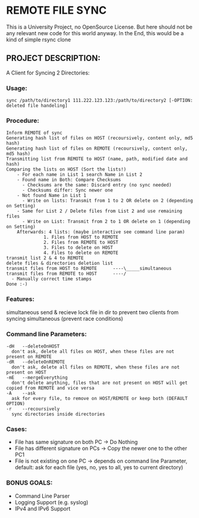 
REMOTE FILE SYNC
======================
This is a University Project, no OpenSource License. But here should not be any relevant new code for this world anyway.
In the End, this would be a kind of simple rsync clone


PROJECT DESCRIPTION:
------------------------
A Client for Syncing 2 Directories:

### Usage: ###
    sync /path/to/directory1 111.222.123.123:/path/to/directory2 [-OPTION: deleted file handeling]

### Procedure: ###
    Inform REMOTE of sync
    Generating hash list of files on HOST (recoursively, content only, md5 hash)
    Generating hash list of files on REMOTE (recoursively, content only, md5 hash)
    Transmitting list from REMOTE to HOST (name, path, modified date and hash)
    Comparing the lists on HOST (Sort the lists!)
        - For each name in List 1 search Name in List 2
        - Found name in Both: Compare Checksums
          - Checksums are the same: Discard entry (no sync needed)
          - Checksums differ: Sync newer one
        - Not found Name in List 1
          - Write on lists: Transmit from 1 to 2 OR delete on 2 (depending on Setting)
        - Same for List 2 / Delete files from List 2 and use remaining files
          - Write on List: Transmit from 2 to 1 OR delete on 1 (depending on Setting)
        Afterwards: 4 lists: (maybe interactive see command line param)
                  1. Files from HOST to REMOTE
                  2. Files from REMOTE to HOST
                  3. Files to delete on HOST
                  4. Files to delete on REMOTE
    transmit list 2 & 4 to REMOTE
    delete files & directories deletion list
    transmit files from HOST to REMOTE      ----\_____simultaneous
    transmit files from REMOTE to HOST      ----/
      - Manually correct time stamps
    Done :-)

### Features: ###
simultaneous send & recieve
lock file in dir to prevent two clients from syncing simultaneous (prevent race conditions)

### Command line Parameters: ###
    -dH   --deleteOnHOST
      don't ask, delete all files on HOST, when these files are not present on REMOTE
    -dR   --deleteOnREMOTE
      don't ask, delete all files on REMOTE, when these files are not present on HOST
    -mE   --mergeEverything
      don't delete anything, files that are not present on HOST will get copied from REMOTE and vice versa
    -A    --ask
      ask for every file, to remove on HOST/REMOTE or keep both (DEFAULT OPTION)
    -r    --recoursively
      sync directories inside directories

### Cases: ###
* File has same signature on both PC
  -> Do Nothing 
* File has different signature on PCs
  -> Copy the newer one to the other PC1 
* File is not existing on one PC
  -> depends on command line Parameter, default: ask for each file (yes, no, yes to all, yes to current directory)


### BONUS GOALS: ###
- Command Line Parser
- Logging Support (e.g. syslog)
- IPv4 and IPv6 Support



